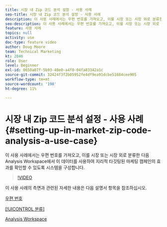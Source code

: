 ```yaml
---
title: 시장 내 Zip 코드 분석 설정 - 사용 사례
seo-title: 시장 내 Zip 코드 분석 설정 - 사용 사례
description: 이 사용 사례에서는 우편 번호를 가져오고, 이를 시장 또는 시장 외로 분류한 다음 Analysis Workspace에서 이 데이터를 사용하여 지리적 타깃팅된 마케팅 캠페인의 효과를 확인할 수 있도록 시스템을 구성합니다.
seo-description: 이 사용 사례에서는 우편 번호를 가져오고, 이를 시장 또는 시장 외로 분류한 다음 Analysis Workspace에서 이 데이터를 사용하여 지리적 타깃팅된 마케팅 캠페인의 효과를 확인할 수 있도록 시스템을 구성합니다.
feature: 사용 사례
topics: null
activity: use
doc-type: feature video
author: Doug Moore
team: Technical Marketing
kt: 2846
role: User
level: Beginner
exl-id: 0650a07f-5b93-40e0-a4f0-04fa83342a1c
source-git-commit: 32424f3f2b05952fe4df9ea91dcbe51684cee905
workflow-type: tm+mt
source-wordcount: '198'
ht-degree: 11%

---
```


# 시장 내 Zip 코드 분석 설정 - 사용 사례 {#setting-up-in-market-zip-code-analysis-a-use-case}

이 사용 사례에서는 우편 번호를 가져오고, 이를 시장 또는 시장 외로 분류한 다음 Analysis Workspace에서 이 데이터를 사용하여 지리적 타깃팅된 마케팅 캠페인의 효과를 확인할 수 있도록 시스템을 구성합니다.

>[!VIDEO](https://video.tv.adobe.com/v/27052/?quality=12)

이 사용 사례의 측면과 관련된 자세한 내용은 다음 설명서 항목을 참조하십시오.

[우편 번호](https://marketing.adobe.com/resources/help/en_US/reference/reports_zip.html)

[[!UICONTROL 분류]](https://marketing.adobe.com/resources/help/ko_KR/reference/classifications.html)

[Analysis Workspace](https://marketing.adobe.com/resources/help/ko_KR/analytics/analysis-workspace/analysis-workspace-features.html)
